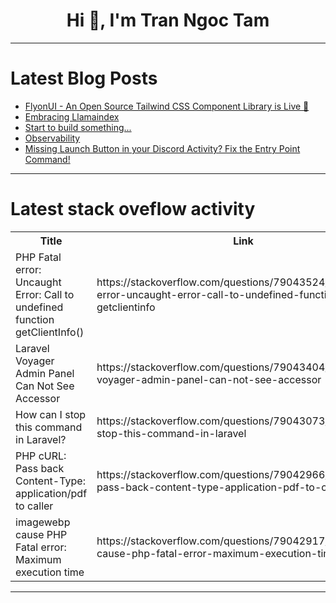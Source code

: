 <h1 align="center">Hi 👋, I'm Tran Ngoc Tam</h1>

---

# Latest Blog Posts 
<!-- BLOG-POST-LIST:START -->
- [FlyonUI - An Open Source Tailwind CSS Component Library is Live 🚀](https://dev.to/themeselection/flyonui-an-open-source-tailwind-css-component-library-is-live-32j7)
- [Embracing Llamaindex](https://dev.to/flt_s3nyo/im-making-a-public-commitment-im-getting-involved-with-the-llamaindex-open-source-project-3mah)
- [Start to build something...](https://dev.to/codemancer/start-to-build-something-432c)
- [Observability](https://dev.to/akhil_mittal/observability-1f4a)
- [Missing Launch Button in your Discord Activity? Fix the Entry Point Command!](https://dev.to/waveplay/missing-launch-button-in-your-discord-activity-fix-the-entry-point-command-1fpg)
<!-- BLOG-POST-LIST:END -->

---

# Latest stack oveflow activity
<table>
  <tr><th>Title</th><th>Link</th></tr>
  <!-- STACKOVERFLOW:START --><tr><td>PHP Fatal error: Uncaught Error: Call to undefined function getClientInfo&lpar;&rpar;</td><td>https://stackoverflow.com/questions/79043524/php-fatal-error-uncaught-error-call-to-undefined-function-getclientinfo</td></tr><tr><td>Laravel Voyager Admin Panel Can Not See Accessor</td><td>https://stackoverflow.com/questions/79043404/laravel-voyager-admin-panel-can-not-see-accessor</td></tr><tr><td>How can I stop this command in Laravel?</td><td>https://stackoverflow.com/questions/79043073/how-can-i-stop-this-command-in-laravel</td></tr><tr><td>PHP cURL: Pass back Content-Type: application/pdf to caller</td><td>https://stackoverflow.com/questions/79042966/php-curl-pass-back-content-type-application-pdf-to-caller</td></tr><tr><td>imagewebp cause PHP Fatal error: Maximum execution time</td><td>https://stackoverflow.com/questions/79042917/imagewebp-cause-php-fatal-error-maximum-execution-time</td></tr><!-- STACKOVERFLOW:END -->
</table>

---


